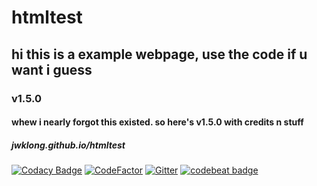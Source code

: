 # htmltest

## hi this is a example webpage, use the code if u want i guess

### v1.5.0

#### whew i nearly forgot this existed. so here's v1.5.0 with credits n stuff

##### *jwklong.github.io/htmltest*

[![Codacy Badge](https://api.codacy.com/project/badge/Grade/bfd4731aca254169bda6a12fe6eac743)](https://app.codacy.com/gh/jwklong/htmltest?utm_source=github.com&utm_medium=referral&utm_content=jwklong/htmltest&utm_campaign=Badge_Grade)
[![CodeFactor](https://www.codefactor.io/repository/github/jwklong/htmltest/badge)](https://www.codefactor.io/repository/github/jwklong/htmltest)
[![Gitter](https://badges.gitter.im/SmolProjects/html-test.svg)](https://gitter.im/SmolProjects/html-test?utm_source=badge&utm_medium=badge&utm_campaign=pr-badge)
[![codebeat badge](https://codebeat.co/badges/9480ec4c-2730-4d2b-8e98-072666bf565a)](https://codebeat.co/projects/github-com-jwklong-htmltest-main)
